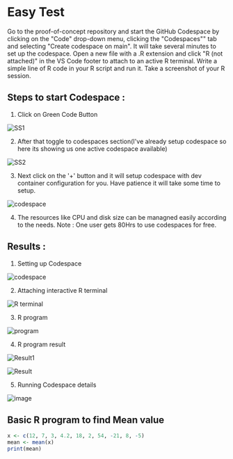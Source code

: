 # Easy Test
Go to the proof-of-concept repository and start the GitHub Codespace by clicking on the "Code" drop-down menu, clicking the "Codespaces"" tab and selecting "Create codespace on main". It will take several minutes to set up the codespace. Open a new file with a .R extension and click "R (not attached)" in the VS Code footer to attach to an active R terminal. Write a simple line of R code in your R script and run it. Take a screenshot of your R session.


## Steps to start Codespace :


1. Click on Green Code Button

![SS1](https://user-images.githubusercontent.com/72031540/229357218-61923b30-6598-401a-8878-949acf4f5f97.png)

2. After that toggle to codespaces section(I've already setup codespace so here its showing us one active codespace available)

![SS2](https://user-images.githubusercontent.com/72031540/229357362-79a4525e-161f-4d7d-bc12-489a5fcb2836.png)

3. Next click on the '+' button and it will setup codespace with dev container configuration for you. Have patience it will take some time to setup.

![codespace](https://user-images.githubusercontent.com/72031540/229356724-355bbbd2-746b-439a-b4d5-8345a2cc006d.png)

4. The resources like CPU and disk size can be managned easily according to the needs.
Note : One user gets 80Hrs to use codespaces for free.

## Results :
1. Setting up Codespace

![codespace](https://user-images.githubusercontent.com/72031540/229356724-355bbbd2-746b-439a-b4d5-8345a2cc006d.png)

2. Attaching interactive R terminal

![R terminal](https://user-images.githubusercontent.com/72031540/229356741-807ae339-3f8b-47c9-b338-1c3ceb7c6538.png)

3. R program

![program](https://user-images.githubusercontent.com/72031540/229356686-2eb384ee-87a8-43b7-b17e-6def63d34add.png)

4. R program result

![Result1](https://user-images.githubusercontent.com/72031540/229357615-4c326d2b-b618-45fd-90a8-5ee6ef58d6ef.png)

![Result](https://user-images.githubusercontent.com/72031540/229356744-6b046152-e408-4419-ae44-11eef1744674.png)

5. Running Codespace details

![image](https://user-images.githubusercontent.com/72031540/229357011-1b3e0133-8b33-401e-90cf-572a14dd353c.png)



## Basic R program to find Mean value

```R
x <- c(12, 7, 3, 4.2, 18, 2, 54, -21, 8, -5)
mean <- mean(x)
print(mean)
```
